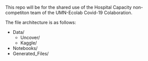 This repo will be for the shared use of the Hospital Capacity non-competiton team of the UMN-Ecolab Covid-19 Colaboration.

The file architecture is as follows:
- Data/
	- Uncover/
	- Kaggle/
- Notebooks/
- Generated_Files/

